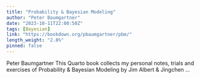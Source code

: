 ```yaml
---
title: "Probability & Bayesian Modeling"
author: "Peter Baumgartner"
date: "2023-10-11T22:00:50Z"
tags: [Bayesian]
link: "https://bookdown.org/pbaumgartner/pbm/"
length_weight: "2.8%"
pinned: false
---
```


Peter Baumgartner This Quarto book collects my personal notes, trials and exercises of Probability & Bayesian Modeling by Jim Albert & Jingchen ...
